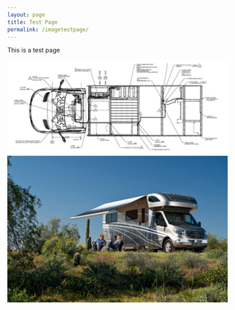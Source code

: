 ```yaml
---
layout: page
title: Test Page
permalink: /imagetestpage/
---
```


This is a test page

<img src="/assets/vandrawing.jpg">


<img src="/assets/VW-Lifestyle%2005-20.jpg/" alt="View 24J">
  
<div style="background-image: url(/assets/vandrawing.jpg);
                                                              
